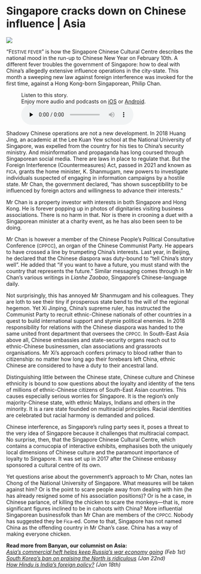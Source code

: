 # Singapore cracks down on Chinese influence | Asia

<img src="https://images.weserv.nl/?url=www.economist.com/img/b/1280/720/90/media-assets/image/20240210_ASD001.jpg" /><div></div><p><span>“F</span><small>ESTIVE FEVER</small>” is how the Singapore Chinese Cultural Centre describes the national mood in the run-up to Chinese New Year on February 10th. A different fever troubles the government of Singapore: how to deal with China’s allegedly extensive influence operations in the city-state. This month a sweeping new law against foreign interference was invoked for the first time, against a Hong Kong-born Singaporean, Philip Chan. </p><div><figure><div><figcaption>Listen to this story.</figcaption> <span>Enjoy more audio and podcasts on<!-- --> <a href="https://www.economist.comhttps://economist-app.onelink.me/d2eC/bed1b25" id="audio-ios-cta" rel="noreferrer" target="_blank">iOS</a> <!-- -->or<!-- --> <a href="https://www.economist.comhttps://economist-app.onelink.me/d2eC/7f3c199" id="audio-android-cta" rel="noreferrer" target="_blank">Android</a>.</span></div><audio controls="" id="audio-player" preload="none" src="https://www.economist.com/media-assets/audio/031%20Asia%20-%20Banyan-9e80b4ac72b4b8c09cb8c4ca87fffee1.mp3" title="Singapore cracks down on Chinese influence"><p>Your browser does not support the &lt;audio&gt; element.</p></audio><div><div></div></div></figure></div><p>Shadowy Chinese operations are not a new development. In 2018 Huang Jing, an academic at the Lee Kuan Yew school at the National University of Singapore, was expelled from the country for his ties to China’s security ministry. And misinformation and propaganda has long coursed through Singaporean social media. There are laws in place to regulate that. But the Foreign Interference (Countermeasures) Act, passed in 2021 and known as <small>FICA,</small> grants the home minister, K. Shanmugam, new powers to investigate individuals suspected of engaging in information campaigns by a hostile state. Mr Chan, the government declared, “has shown susceptibility to be influenced by foreign actors and willingness to advance their interests.”</p><div><div><div id="econ-1"></div></div></div><p>Mr Chan is a property investor with interests in both Singapore and Hong Kong. He is forever popping up in photos of dignitaries visiting business associations. There is no harm in that. Nor is there in crooning a duet with a Singaporean minister at a charity event, as he has also been seen to be doing.</p><p>Mr Chan is however a member of the Chinese People’s Political Consultative Conference (<small>CPPCC</small>), an organ of the Chinese Communist Party. He appears to have crossed a line by trumpeting China’s interests. Last year, in Beijing, he declared that the Chinese diaspora was duty-bound to “tell China’s story well”. He added that “if you want to have a future, you must stand with the country that represents the future.” Similar messaging comes through in Mr Chan’s various writings in <i>Lianhe Zaobao</i>, Singapore’s Chinese-language daily. </p><p>Not surprisingly, this has annoyed Mr Shanmugam and his colleagues. They are loth to see their tiny if prosperous state bend to the will of the regional hegemon. Yet Xi Jinping, China’s supreme ruler, has instructed the Communist Party to recruit ethnic-Chinese nationals of other countries in a quest to build international support and stymie political enemies. In 2018 responsibility for relations with the Chinese diaspora was handed to the same united front department that oversees the <small>CPPCC.</small> In South-East Asia above all, Chinese embassies and state-security organs reach out to ethnic-Chinese businessmen, clan associations and grassroots organisations. Mr Xi’s approach confers primacy to blood rather than to citizenship: no matter how long ago their forebears left China, ethnic Chinese are considered to have a duty to their ancestral land.</p><p>Distinguishing little between the Chinese state, Chinese culture and Chinese ethnicity is bound to sow questions about the loyalty and identity of the tens of millions of ethnic-Chinese citizens of South-East Asian countries. This causes especially serious worries for Singapore. It is the region’s only majority-Chinese state, with ethnic Malays, Indians and others in the minority. It is a rare state founded on multiracial principles. Racial identities are celebrated but racial harmony is demanded and policed.</p><div><div><div id="econ-2"></div></div></div><p>Chinese interference, as Singapore’s ruling party sees it, poses a threat to the very idea of Singapore because it challenges that multiracial compact. No surprise, then, that the Singapore Chinese Cultural Centre, which contains a cornucopia of interactive exhibits, emphasises both the uniquely local dimensions of Chinese culture and the paramount importance of loyalty to Singapore. It was set up in 2017 after the Chinese embassy sponsored a cultural centre of its own.</p><p>Yet questions arise about the government’s approach to Mr Chan, notes Ian Chong of the National University of Singapore. What measures will be taken against him? Or is the point to scare people away from dealing with him (he has already resigned some of his association positions)? Or is he a case, in Chinese parlance, of killing the chicken to scare the monkeys—that is, more significant figures inclined to be in cahoots with China? More influential Singaporean businessfolk than Mr Chan are members of the<small> CPPCC. </small>Nobody has suggested they be<small> Fica-</small>ed. Come to that, Singapore has not named China as the offending country in Mr Chan’s case. China has a way of making everyone chicken.</p><p><b>Read more from Banyan, our columnist on Asia: </b><br /><i><a href="https://www.economist.com/asia/2024/02/01/asias-commercial-heft-helps-keep-russias-war-economy-going">Asia’s commercial heft helps keep Russia’s war economy going</a> (Feb 1st)</i><br /><i><a href="https://www.economist.com/asia/2024/01/22/south-koreas-ban-on-praising-the-north-is-ridiculous">South Korea’s ban on praising the North is ridiculous</a> (Jan 22nd)</i><br /><i><a href="https://www.economist.com/asia/2024/01/18/how-hindu-is-indias-foreign-policy">How Hindu is India’s foreign policy?</a> (Jan 18th)</i></p>
